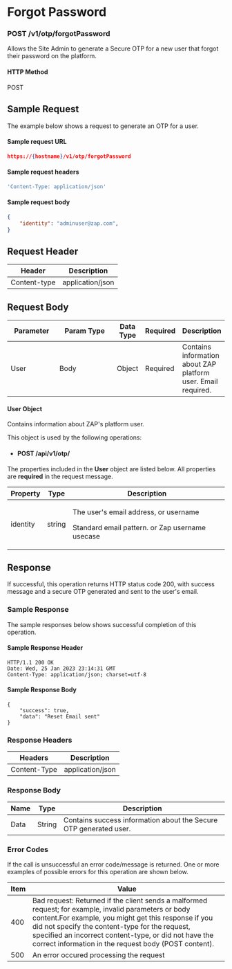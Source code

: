 # Forgot Password

### POST /v1/otp/forgotPassword <a href="#top" id="top"></a>

Allows the Site Admin to generate a Secure OTP for a new user that forgot their password on the platform.

#### HTTP Method <a href="#top" id="top"></a>

POST

## Sample Request <a href="#samplerequest" id="samplerequest"></a>

The example below shows a request to generate an OTP for a user.

#### **Sample request** URL <a href="#top" id="top"></a>

```json
https://{hostname}/v1/otp/forgotPassword
```

#### **Sample request headers** <a href="#top" id="top"></a>

```javascript
'Content-Type: application/json'
```

#### &#x20;**Sample request body** <a href="#top" id="top"></a>

```json
{
    "identity": "adminuser@zap.com", 
}
```

## Request Header <a href="#samplerequest" id="samplerequest"></a>

| Header       | Description      |
| ------------ | ---------------- |
| Content-type | application/json |

## Request Body <a href="#samplerequest" id="samplerequest"></a>

<table><thead><tr><th width="108">Parameter</th><th width="162">Param Type</th><th>Data Type</th><th>Required</th><th>Description</th></tr></thead><tbody><tr><td>User</td><td>Body</td><td>Object</td><td>Required</td><td>Contains information about ZAP platform user. Email required.</td></tr></tbody></table>

#### User Object

Contains information about ZAP's platform user.

This object is used by the following operations:

* #### POST /api/v1/otp/

The properties included in the **User** object are listed below. All properties are **required** in the request message.

| Property | Type   | Description                                                                                        |
| -------- | ------ | -------------------------------------------------------------------------------------------------- |
| identity | string | <p>The user's email address, or username</p><p>Standard email pattern. or Zap username usecase</p> |

## Response <a href="#samplerequest" id="samplerequest"></a>

If successful, this operation returns HTTP status code 200, with success message and a secure OTP generated and sent to the user's email.

### Sample Response <a href="#samplerequest" id="samplerequest"></a>

The sample responses below shows successful completion of this operation.

#### **Sample** Response Header <a href="#top" id="top"></a>

```
HTTP/1.1 200 OK
Date: Wed, 25 Jan 2023 23:14:31 GMT
Content-Type: application/json; charset=utf-8
```

#### **Sample** Response Body <a href="#top" id="top"></a>

```
{
    "success": true,
    "data": "Reset Email sent"
}
```

### Response Headers <a href="#samplerequest" id="samplerequest"></a>

| Headers      | Description      |
| ------------ | ---------------- |
| Content-Type | application/json |

### Response Body <a href="#samplerequest" id="samplerequest"></a>

| Name | Type   | Description                                                        |
| ---- | ------ | ------------------------------------------------------------------ |
| Data | String | Contains success information about the Secure OTP generated  user. |

### Error Codes <a href="#samplerequest" id="samplerequest"></a>

If the call is unsuccessful an error code/message is returned. One or more examples of possible errors for this operation are shown below.

| Item | Value                                                                                                                                                                                                                                                                                                                             |
| ---- | --------------------------------------------------------------------------------------------------------------------------------------------------------------------------------------------------------------------------------------------------------------------------------------------------------------------------------- |
| 400  | Bad request: Returned if the client sends a malformed request; for example, invalid parameters or body content.For example, you might get this response if you did not specify the content-type for the request, specified an incorrect content-type, or did not have the correct information in the request body (POST content). |
| 500  | An error occured processing the request                                                                                                                                                                                                                                                                                           |

